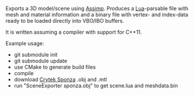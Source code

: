 Exports a 3D model/scene using [Assimp](http://github.com/assimp/assimp). Produces a [Lua](http://www.lua.org)-parsable file with mesh and material information and a binary file with vertex- and index-data ready to be loaded directly into VBO/IBO buffers.

It is written assuming a compiler with support for C++11.

Example usage:
- git submodule init
- git submodule update
- use CMake to generate build files
- compile
- download [Crytek Sponza](http://graphics.cs.williams.edu/data/meshes.xml) .obj and .mtl
- run "SceneExporter sponza.obj" to get scene.lua and meshdata.bin